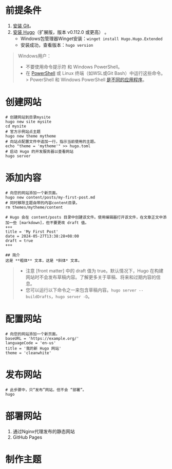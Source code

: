 # 前提条件
1. [安装 Git](https://git-scm.com/book/en/v2/Getting-Started-Installing-Git)。
2. [安装 Hugo](https://hugo.opendocs.io/installation/)（扩展版，版本 v0.112.0 或更高） 。
    - Windows包管理器Winget安装：`winget install Hugo.Hugo.Extended`
    - 安装成功，查看版本：`hugo version`
> Windows用户：
> - 不要使用命令提示符 和 Windows PowerShell。
> - 在 [PowerShell](https://learn.microsoft.com/en-us/powershell/scripting/install/installing-powershell-on-windows) 或 Linux 终端（如WSL或Git Bash）中运行这些命令。
    > PowerShell 和 Windows PowerShell [是不同的应用程序](https://learn.microsoft.com/en-us/powershell/scripting/whats-new/differences-from-windows-powershell?view=powershell-7.3)。

# 创建网站
```
# 创建网站到目录mysite
hugo new site mysite
cd mysite
# 官方示例站点主题
hugo new theme mytheme
# 向站点配置文件中追加一行，指示当前使用的主题。
echo "theme = 'mytheme'" >> hugo.toml
# 启动 Hugo 的开发服务器以查看网站
hugo server
```

# 添加内容
```
# 向您的网站添加一个新页面。
hugo new content/posts/my-first-post.md
# 同时移除主题自带的内容content目录。
rm themes/mytheme/content

# Hugo 会在 content/posts 目录中创建该文件。使用编辑器打开该文件，在文章正文中添加一些 [markdown]，但不要更改 draft 值。
+++
title = 'My First Post'
date = 2024-05-27T13:38:28+08:00
draft = true
+++

## 简介
这是 **粗体** 文本，这是 *斜体* 文本。
```

> - 注意 [front matter] 中的 draft 值为 true。默认情况下，Hugo 在构建网站时不会发布草稿内容。了解更多关于草稿、将来和过期内容的信息。
> - 您可以运行以下命令之一来包含草稿内容。`hugo server --buildDrafts`，`hugo server -D`。

# 配置网站
```
# 向您的网站添加一个新页面。
baseURL = 'https://example.org/'
languageCode = 'en-us'
title = '我的新 Hugo 网站'
theme = 'cleanwhite'
```

# 发布网站
```
# 此步骤中，只“发布”网站，但不会 “部署”。
hugo
```

# 部署网站
1. 通过Nginx代理发布的静态网站
2. GitHub Pages






# 制作主题

